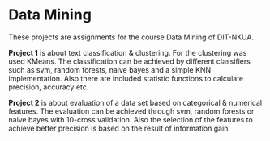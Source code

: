 # Data Mining

These projects are assignments for the course Data Mining of DIT-NKUA.

__Project 1__ is about text classification & clustering. For the clustering was used KMeans. The classification can be achieved by different classifiers such as svm, random forests, naive bayes and a simple KNN implementation. Also there are included statistic functions to calculate precision, accuracy etc.

__Project 2__ is about evaluation of a data set based on categorical & numerical features. The evaluation can be achieved through svm, random forests or naive bayes with 10-cross validation. Also the selection of the features to achieve better precision is based on the result of information gain.
